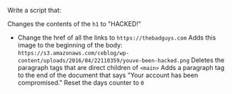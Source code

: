 Write a script that:

Changes the contents of the `h1` to "HACKED!"
* Change the href of all the links to `https://thebadguys.com`
Adds this image to the beginning of the body: `https://s3.amazonaws.com/ceblog/wp-content/uploads/2016/04/22110359/youve-been-hacked.png`
Deletes the paragraph tags that are direct children of `<main>`
 Adds a paragraph tag to the end of the document that says "Your account has been compromised."
 Reset the days counter to `0`
